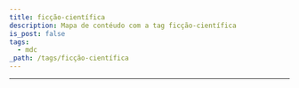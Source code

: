 ```yaml
---
title: ficção-científica
description: Mapa de contéudo com a tag ficção-científica
is_post: false
tags:
  - mdc
_path: /tags/ficção-científica
---
```


-----